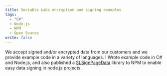 ```yaml
---
title: Sociable Labs encryption and signing examples
tags: 
  - "C#"
  - Node.js
  - NPM
  - Open Source
write: false
---
```


We accept signed and/or encrypted data from our customers and we provide example code in a variety of languages. I Wrote example code in C# and Node.js, and also published a <a href="https://github.com/nfriedly/SLSignPageData">SLSignPageData</a> library to NPM to enable easy data signing in node.js projects.